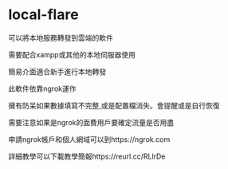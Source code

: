 # local-flare
可以將本地服務轉發到雲端的軟件

需要配合xampp或其他的本地伺服器使用

簡易介面適合新手進行本地轉發

此軟件依靠ngrok運作

擁有防呆如果數據填寫不完整,或是配置檔消失。會提醒或是自行恢復

需要注意如果是ngrok的面費用戶要確定流量是否用盡

申請ngrok帳戶和個人網域可以到https://ngrok.com

詳細教學可以下載教學簡報https://reurl.cc/RLlrDe
